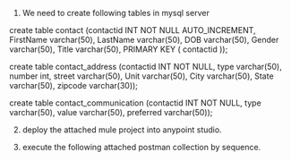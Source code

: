 1. We need to create following tables in mysql server

create table contact (contactid INT NOT NULL AUTO_INCREMENT, FirstName varchar(50), LastName varchar(50), DOB varchar(50), 
Gender varchar(50), Title varchar(50),  PRIMARY KEY ( contactid ));

create table contact_address (contactid INT NOT NULL, type varchar(50), number int, street varchar(50), Unit varchar(50), 
City varchar(50), State varchar(50), zipcode varchar(30));

create table contact_communication (contactid INT NOT NULL, type varchar(50),  value varchar(50), preferred varchar(50));

2. deploy the attached mule project into anypoint studio.

3. execute the following attached postman collection by sequence.



